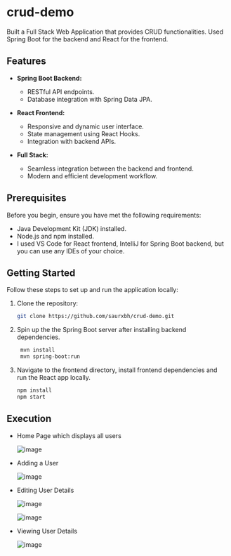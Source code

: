 # crud-demo

Built a Full Stack Web Application that provides CRUD functionalities. Used Spring Boot for the backend and React for the frontend.

## Features

- **Spring Boot Backend:**
  - RESTful API endpoints.
  - Database integration with Spring Data JPA.

- **React Frontend:**
  - Responsive and dynamic user interface.
  - State management using React Hooks.
  - Integration with backend APIs.

- **Full Stack:**
  - Seamless integration between the backend and frontend.
  - Modern and efficient development workflow.

## Prerequisites

Before you begin, ensure you have met the following requirements:

- Java Development Kit (JDK) installed.
- Node.js and npm installed.
- I used VS Code for React frontend, IntelliJ for Spring Boot backend, but you can use any IDEs of your choice.

## Getting Started

Follow these steps to set up and run the application locally:

1. Clone the repository:

   ```bash
   git clone https://github.com/saurxbh/crud-demo.git

2. Spin up the the Spring Boot server after installing backend dependencies.

   ```bash
    mvn install  
    mvn spring-boot:run

3. Navigate to the frontend directory, install frontend dependencies and run the React app locally.

   ```bash
   npm install
   npm start

## Execution

- Home Page which displays all users

  ![image](/images/AllUsers.png)

- Adding a User

  ![image](/images/AddUser.png)

- Editing User Details

  ![image](/images/edit1.png)

  ![image](/images/edit2.png)

- Viewing User Details

  ![image](/images/UserDetails.png)



